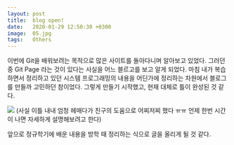 ```yaml
---
layout: post
title:  blog open!
date:   2020-01-29 12:50:30 +0300
image:  05.jpg
tags:   Others
---
```

이번에 Git을 배워보려는 목적으로 많은 사이트를 돌아다니며 알아보고 있었다. 그러던 중 Git Page 라는 것이 있다는 사실을 어느 블르고를 보고 알게 되었다. 마침 내가 복습하면서 정리하고 있던 시스템 프로그래밍의 내용을 어딘가에 정리하는 차원에서 블로그를 만들까 고민하던 참이었다. 그렇게 만들기 시작했고, 현재 대체로 틀이 완성된 것 같다.

![]({{site.baseurl}}/img/about_1.JPG)
(사실 이틀 내내 엄청 헤매다가 친구의 도움으로 어찌저찌 했다 ㅠㅠ 언제 한번 시간이 나면 자세하게 설명해보려고 한다)

앞으로 정규학기에 배운 내용을 방학 때 정리하는 식으로 글을 올리게 될 것 같다.

